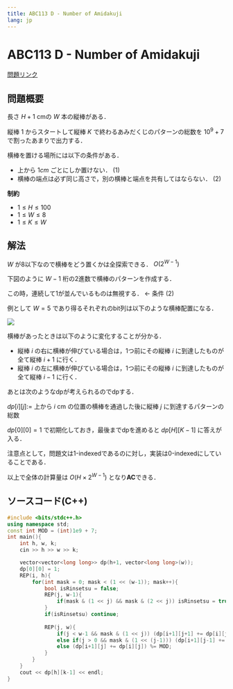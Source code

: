 ```yaml
---
title: ABC113 D - Number of Amidakuji
lang: jp
---
```

# ABC113 D - Number of Amidakuji

[問題リンク](https://beta.atcoder.jp/contests/abc113/tasks/abc113_d)

## 問題概要
長さ $H+1$ cmの $W$ 本の縦棒がある．

縦棒 $1$ からスタートして縦棒 $K$ で終わるあみだくじのパターンの総数を $10^{9} +7$ で割ったあまりで出力する．

横棒を置ける場所には以下の条件がある．

- 上から $1cm$ ごとにしか置けない． $(1)$
- 横棒の端点は必ず同じ高さで，別の横棒と端点を共有してはならない． $(2)$

**制約**

- $1 \le H \le 100$
- $1 \le W \le 8$
- $1 \le K \le W$

<!-- more -->

## 解法
$W$ が8以下なので横棒をどう置くかは全探索できる． $O(2^{W-1})$

下図のように $W-1$ 桁の2進数で横棒のパターンを作成する．

この時，連続して1が並んでいるものは無視する． ← 条件 $(2)$

例として $W = 5$ であり得るそれぞれのbit列は以下のような横棒配置になる．

<img src="{% post_path abc133-d %}1.png">

横棒があったときは以下のように変化することが分かる．

- 縦棒 $i$ の右に横棒が伸びている場合は，1つ前にその縦棒 $i$ に到達したものが全て縦棒 $i+1$ に行く．
- 縦棒 $i$ の左に横棒が伸びている場合は，1つ前にその縦棒 $i$ に到達したものが全て縦棒 $i-1$ に行く．

あとは次のようなdpが考えられるのでdpする．

$dp[i][j] :=$ 上から $i$ cm の位置の横棒を通過した後に縦棒 $j$ に到達するパターンの総数

$dp[0][0] = 1$ で初期化しておき，最後までdpを進めると $dp[H][K-1]$ に答えが入る．

注意点として，問題文は1-indexedであるのに対し，実装は0-indexedにしていることである．

以上で全体の計算量は $O(H \times 2^{W-1})$ となり**AC**できる．

## ソースコード(C++)
```cpp
#include <bits/stdc++.h>
using namespace std;
const int MOD = (int)1e9 + 7;
int main(){
    int h, w, k;
    cin >> h >> w >> k;

    vector<vector<long long>> dp(h+1, vector<long long>(w));
    dp[0][0] = 1;
    REP(i, h){
        for(int mask = 0; mask < (1 << (w-1)); mask++){
            bool isRinsetsu = false;
            REP(j, w-1){
                if(mask & (1 << j) && mask & (2 << j)) isRinsetsu = true;
            }
            if(isRinsetsu) continue;
            
            REP(j, w){
                if(j < w-1 && mask & (1 << j)) (dp[i+1][j+1] += dp[i][j]) %= MOD;
                else if(j > 0 && mask & (1 << (j-1))) (dp[i+1][j-1] += dp[i][j]) %= MOD;
                else (dp[i+1][j] += dp[i][j]) %= MOD;
            }
        }
    }
    cout << dp[h][k-1] << endl;
}
```
